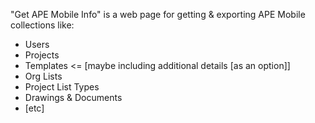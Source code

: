 "Get APE Mobile Info" is a web page for getting & exporting APE Mobile collections like:
* Users
* Projects
* Templates <= [maybe including additional details [as an option]]
* Org Lists
* Project List Types
* Drawings & Documents
* [etc]
